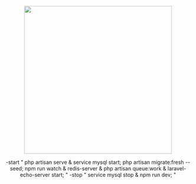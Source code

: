 <p align="center"><a href="https://laravel.com" target="_blank"><img src="https://raw.githubusercontent.com/laravel/art/master/logo-lockup/5%20SVG/2%20CMYK/1%20Full%20Color/laravel-logolockup-cmyk-red.svg" width="400"></a></p>

<p align="center">
    -start "
    php artisan serve & service mysql start; php artisan migrate:fresh --seed; npm run watch & redis-server & php artisan queue:work & laravel-echo-server start;
    "
    -stop "
    service mysql stop & npm run dev;
    "
</p>
